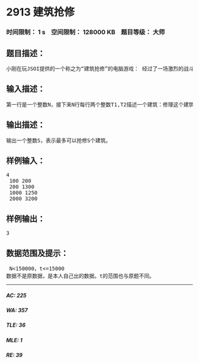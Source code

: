 # 2913 建筑抢修   
### 时间限制： 1 s&nbsp;&nbsp;&nbsp;&nbsp;空间限制： 128000 KB&nbsp;&nbsp;&nbsp;&nbsp;题目等级： 大师  
## 题目描述：  

<pre>
小刚在玩JSOI提供的一个称之为“建筑抢修”的电脑游戏： 经过了一场激烈的战斗，T部落消灭了所有z部落的入侵者。但是T部落的基地里已经有N个建筑设施受到了严重的损伤，如果不尽快修复的话，这些建筑设施将会完全毁坏。现在的情况是：T部落基地里只有一个修理工人，虽然他能瞬间到达任何一个建筑，但是修复每个建筑都需要一定的时间。同时，修理工人修理完一个建筑才能修理下一个建筑，不能同时修理多个建筑。如果某个建筑在一段时间之内没有完全修理完毕，这个建筑就报废了。你的任务是帮小刚合理的制订一个修理顺序，以抢修尽可能多的建筑。
</pre>
  
  
## 输入描述：  

<pre>
第一行是一个整数N，接下来N行每行两个整数T1,T2描述一个建筑：修理这个建筑需要T1秒，如果在T2秒之内还没有修理完成，这个建筑就报废了。
</pre>
  
  
## 输出描述：  

<pre>
输出一个整数S，表示最多可以抢修S个建筑。
</pre>
  
  
## 样例输入：  

<pre>
4  
 100 200  
 200 1300  
 1000 1250  
 2000 3200
</pre>
  
  
## 样例输出：  

<pre>
3
</pre>
  
  
## 数据范围及提示：  

<pre>
 N<150000，t<=15000
数据不是原数据，是本人自己出的数据。t的范围也与原题不同。
</pre>
  
  
***  

##### AC: 225  
##### WA: 357  
##### TLE: 36  
##### MLE: 1  
##### RE: 39  
